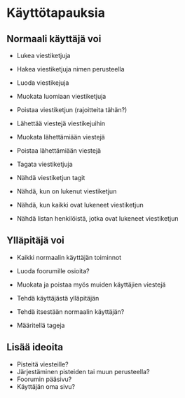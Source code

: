 # Käyttötapauksia

## Normaali käyttäjä voi
* Lukea viestiketjuja
* Hakea viestiketjuja nimen perusteella
* Luoda viestikejuja
* Muokata luomiaan viestiketjuja
* Poistaa viestiketjun (rajoitteita tähän?)

* Lähettää viestejä viestikejuihin
* Muokata lähettämiään viestejä
* Poistaa lähettämiään viestejä

* Tagata viestiketjuja
* Nähdä viestiketjun tagit

* Nähdä, kun on lukenut viestiketjun
* Nähdä, kun kaikki ovat lukeneet viestiketjun
* Nähdä listan henkilöistä, jotka ovat lukeneet viestiketjun

## Ylläpitäjä voi
* Kaikki normaalin käyttäjän toiminnot
* Luoda foorumille osioita?
* Muokata ja poistaa myös muiden käyttäjien viestejä

* Tehdä käyttäjästä ylläpitäjän
* Tehdä itsestään normaalin käyttäjän?

* Määritellä tageja

## Lisää ideoita
* Pisteitä viesteille?
* Järjestäminen pisteiden tai muun perusteella?
* Foorumin pääsivu?
* Käyttäjän oma sivu?
